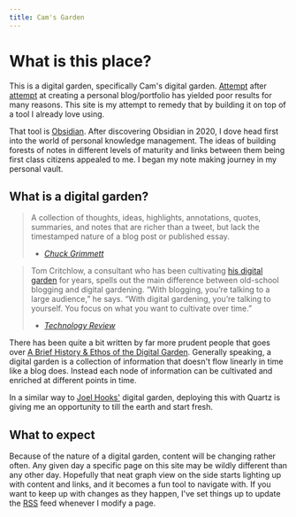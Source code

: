 ```yaml
---
title: Cam's Garden
---
```

# What is this place?

This is a digital garden, specifically Cam's digital garden. [Attempt](https://web.archive.org/web/20190510071634/https://cam-barts.github.io/) after [attempt](https://shadeking.cam) at creating a personal blog/portfolio has yielded poor results for many reasons. This site is my attempt to remedy that by building it on top of a tool I already love using. 

That tool is [Obsidian](https://obsidian.md). After discovering Obsidian in 2020, I dove head first into the world of personal knowledge management. The ideas of building forests of notes in different levels of maturity and links between them being first class citizens appealed to me. I began my note making journey in my personal vault. 


## What is a digital garden?

> A collection of thoughts, ideas, highlights, annotations, quotes, summaries, and notes that are richer than a tweet, but lack the timestamped nature of a blog post or published essay.
> - *[Chuck Grimmett](https://cagrimmett.com/)*

> Tom Critchlow, a consultant who has been cultivating [his digital garden](https://tomcritchlow.com/wiki/) for years, spells out the main difference between old-school blogging and digital gardening. “With blogging, you’re talking to a large audience,” he says. “With digital gardening, you’re talking to yourself. You focus on what you want to cultivate over time.”
> - *[Technology Review](https://www.technologyreview.com/2020/09/03/1007716/digital-gardens-let-you-cultivate-your-own-little-bit-of-the-internet)*


There has been quite a bit written by far more prudent people that goes over [A Brief History & Ethos of the Digital Garden](https://maggieappleton.com/garden-history). Generally speaking, a digital garden is a collection of information that doesn't flow linearly in time like a blog does. Instead each node of information can be cultivated and enriched at different points in time.

In a similar way to [Joel Hooks'](https://joelhooks.com/digital-garden) digital garden, deploying this with Quartz is giving me an opportunity to till the earth and start fresh. 

## What to expect

Because of the nature of a digital garden, content will be changing rather often. Any given day a specific page on this site may be wildly different than any other day. Hopefully that neat graph view on the side starts lighting up with content and links, and it becomes a fun tool to navigate with. If you want to keep up with changes as they happen, I've set things up to update the [RSS](/index.xml) feed whenever I modify a page.
